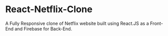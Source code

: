 # React-Netflix-Clone
 A Fully Responsive clone of Netflix website built using React.JS as a Front-End and Firebase for Back-End.
